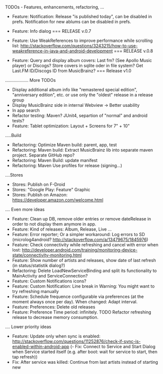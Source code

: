 TODOs - Features, enhancements, refactoring, ...

- Feature: Notification: Release "is published today", can be disabled in prefs. Notification for new ablums can be disabled in prefs.
- Feature: Info dialog
=== RELEASE v.0.7

- Feature: Use WeakReferences to improve performance while scrolling list: http://stackoverflow.com/questions/3243215/how-to-use-weakreference-in-java-and-android-development
=== RELEASE v.0.8


- Feature: Query and display album covers: Last fm? (See Apollo Music player) or Discogs? Store covers in sqlite oder in file system? Get Last.FM ID/Discogs ID from MusicBrainz?
=== Release v1.0


................... More TODOs
- Display additional album info like "remastered special edition", "anniversary edition", etc. or use only the "oldest" release in a release group
- Display MusicBrainz side in internal Webview -> Better usability
- In app search
- Refactor testing: Maven? JUnit4, separtion of "normal" and android tests?
- Feature: Tablet optimization: Layout + Screens for 7" + 10"

.....Build
- Refactoring: Optimize Maven build: parent,  app,  test
- Refactoring: Maven build: Extract MusicBrainz lib into separate maven project. Separate GitHub repo?
- Refactoring: Maven Build: update manifest
- Refactoring: Maven Use profiles for release (signing...)

....Stores
- Stores: Publish on F-Droid
- Stores: "Google Play: Feature" Graphic
- Stores: Publish on Amazon: https://developer.amazon.com/welcome.html


.... Even more ideas
- Feature: Clean up DB, remove older entries or remove dateRelease in order to not display them anymore in app.
- Feature: Kind of releases: Album, Release, Live ...
- Feature: Error reporter; Or a simpler workaround: Log errors to SD (microlog4android? http://stackoverflow.com/a/13479675/1845976)
- Feature: Check connectivity while refreshing and cancel with error when lost: http://developer.android.com/training/monitoring-device-state/connectivity-monitoring.html
- Feature: Show number of artists and releases, show date of last refresh (in status/statistik dialog?)
- Refactoring: Delete LoadNewServiceBinding and split its functionality to MainActivity and  ServiceConnection?
- Feature: Custom Notifications icons?
- Feature: Custom Notification: Line break in Warning: You might want to try refreshing manually
- Feature: Schedule frequence configurable via preferences (at the moment always once per day). When changed: Adapt interval.
- Feature: Preferences: Delete old releases
- Feature: Preference Time period: infinitely. TODO Refactor refreshing release to decrease memory consumption.

.... Lower priority ideas
- Feature: Update only when sync is enabled: http://stackoverflow.com/questions/11252876/check-if-sync-is-enabled-within-android-app
(- Fix: Connect to Service and Start Dialog when Service started itself (e.g. after boot: wait for service to start, then tap refresh)) 
- Fix: After service was killed: Continue from last artists instead of starting new



